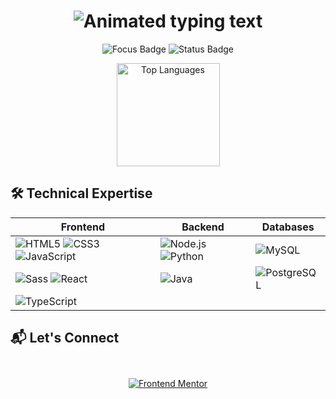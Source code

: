 <h1 align="center">
  <img src="https://readme-typing-svg.demolab.com?font=Fira+Code&size=40&duration=3000&pause=1500&color=657D65&center=true&vCenter=true&width=800&lines=Full+Stack+Developer;Clean+Code+Advocate" alt="Animated typing text" />
</h1>

<p align="center">
  <img src="https://img.shields.io/badge/Focus-Web%20Development-4E633C?style=flat&logo=github" alt="Focus Badge">
  <img src="https://img.shields.io/badge/Status-Available%20for%20Projects-4E633C?style=flat" alt="Status Badge">
</p>

<div align="center">
  <img src="https://github-readme-stats.vercel.app/api/top-langs/?username=3eze3&layout=compact&theme=dark&hide_border=true&title_color=00FF41&text_color=FFFFFF&bg_color=000000" alt="Top Languages" height="165">
</div>

## 🛠️ Technical Expertise

<div align="center">
  
| **Frontend** | **Backend** | **Databases** |
|--------------|-------------|---------------|
| <img src="https://img.shields.io/badge/HTML5-E34F26?style=for-the-badge&logo=html5&logoColor=white" alt="HTML5"> <img src="https://img.shields.io/badge/CSS3-1572B6?style=for-the-badge&logo=css3&logoColor=white" alt="CSS3"> <img src="https://img.shields.io/badge/JavaScript-F7DF1E?style=for-the-badge&logo=javascript&logoColor=black" alt="JavaScript"> | <img src="https://img.shields.io/badge/Node.js-339933?style=for-the-badge&logo=nodedotjs&logoColor=white" alt="Node.js"> <img src="https://img.shields.io/badge/Python-3776AB?style=for-the-badge&logo=python&logoColor=white" alt="Python"> | <img src="https://img.shields.io/badge/MySQL-4479A1?style=for-the-badge&logo=mysql&logoColor=white" alt="MySQL"> |
| <img src="https://img.shields.io/badge/Sass-CC6699?style=for-the-badge&logo=sass&logoColor=white" alt="Sass"> <img src="https://img.shields.io/badge/React-61DAFB?style=for-the-badge&logo=react&logoColor=black" alt="React"> | <img src="https://img.shields.io/badge/Java-007396?style=for-the-badge&logo=openjdk&logoColor=white" alt="Java"> | <img src="https://img.shields.io/badge/PostgreSQL-4169E1?style=for-the-badge&logo=postgresql&logoColor=white" alt="PostgreSQL"> |
| <img src="https://img.shields.io/badge/TypeScript-3178C6?style=for-the-badge&logo=typescript&logoColor=white" alt="TypeScript"> |  |  |

</div>


## 📬 Let's Connect

<div align="center" style="display: grid; grid-template-columns: repeat(auto-fit, minmax(150px, 1fr)); gap: 15px; margin: 30px 0">


[![Frontend Mentor](https://custom-icon-badges.demolab.com/badge/Frontend_Mentor-4E633C?style=for-the-badge&logo=code.svg&logoColor=black)](https://www.frontendmentor.io/profile/3eze3)

</div>
